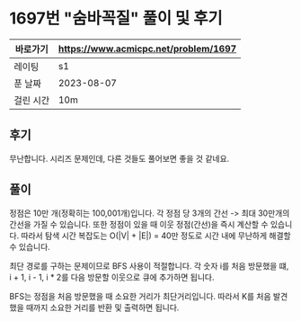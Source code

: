 # 1697번 "숨바꼭질" 풀이 및 후기

| 바로가기  | <https://www.acmicpc.net/problem/1697> |
|-------|----------------------------------------|
| 레이팅   | s1                                     |
| 푼 날짜  | 2023-08-07                             |
| 걸린 시간 | 10m                                    |

## 후기

무난합니다.
시리즈 문제인데, 다른 것들도 풀어보면 좋을 것 같네요.

## 풀이

정점은 10만 개(정확히는 100,001개)입니다.
각 정점 당 3개의 간선 -> 최대 30만개의 간선을 가질 수 있습니다.
또한 정점이 있을 때 이웃 정점(간선)을 즉시 계산할 수 있습니다.
따라서 탐색 시간 복잡도는 O(|V| + |E|) = 40만 정도로 시간 내에 무난하게 해결할 수 있습니다.

최단 경로를 구하는 문제이므로 BFS 사용이 적절합니다.
각 숫자 i를 처음 방문했을 떄, i + 1, i - 1, i * 2를 다음 방문할 이웃으로 큐에 추가하면 됩니다.

BFS는 정점을 처음 방문했을 때 소요한 거리가 최단거리입니다.
따라서 K를 처음 발견했을 때까지 소요한 거리를 반환 및 출력하면 됩니다.
